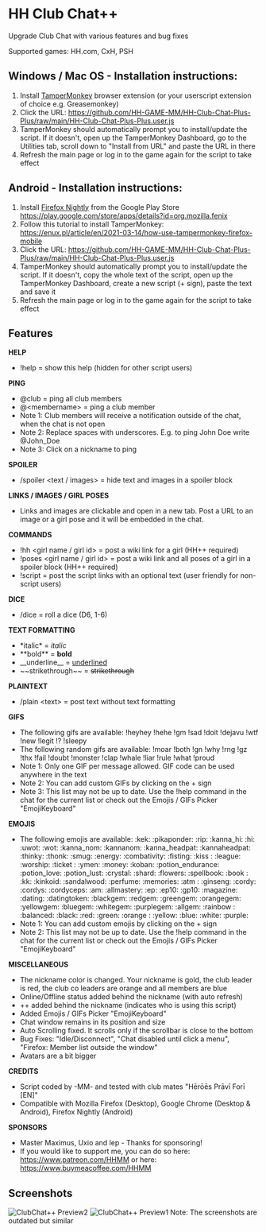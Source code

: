 # HH Club Chat++
Upgrade Club Chat with various features and bug fixes

Supported games: HH.com, CxH, PSH

## Windows / Mac OS - Installation instructions:
1) Install [TamperMonkey](https://www.tampermonkey.net) browser extension (or your userscript extension of choice e.g. Greasemonkey)
2) Click the URL: https://github.com/HH-GAME-MM/HH-Club-Chat-Plus-Plus/raw/main/HH-Club-Chat-Plus-Plus.user.js
3) TamperMonkey should automatically prompt you to install/update the script. If it doesn't, open up the TamperMonkey Dashboard, go to the Utilities tab, scroll down to "Install from URL" and paste the URL in there
4) Refresh the main page or log in to the game again for the script to take effect

## Android - Installation instructions:
1) Install [Firefox Nightly](https://play.google.com/store/apps/details?id=org.mozilla.fenix) from the Google Play Store https://play.google.com/store/apps/details?id=org.mozilla.fenix
2) Follow this tutorial to install TamperMonkey: https://enux.pl/article/en/2021-03-14/how-use-tampermonkey-firefox-mobile
3) Click the URL: https://github.com/HH-GAME-MM/HH-Club-Chat-Plus-Plus/raw/main/HH-Club-Chat-Plus-Plus.user.js
4) TamperMonkey should automatically prompt you to install/update the script. If it doesn't, copy the whole text of the script, open up the TamperMonkey Dashboard, create a new script (+ sign), paste the text and save it
5) Refresh the main page or log in to the game again for the script to take effect

## Features
**HELP**
- !help = show this help (hidden for other script users)

**PING**
- @club = ping all club members
- @&lt;membername&gt; = ping a club member
- Note 1: Club members will receive a notification outside of the chat, when the chat is not open
- Note 2: Replace spaces with underscores. E.g. to ping John Doe write @John_Doe
- Note 3: Click on a nickname to ping

**SPOILER**
- /spoiler &lt;text / images&gt; = hide text and images in a spoiler block

**LINKS / IMAGES / GIRL POSES**
- Links and images are clickable and open in a new tab. Post a URL to an image or a girl pose and it will be embedded in the chat.

**COMMANDS**
- !hh &lt;girl name / girl id&gt; = post a wiki link for a girl (HH++ required)
- !poses &lt;girl name / girl id&gt; = post a wiki link and all poses of a girl in a spoiler block (HH++ required)
- !script <optional text> = post the script links with an optional text (user friendly for non-script users)

**DICE**
- /dice = roll a dice (D6, 1-6)

**TEXT FORMATTING**
- &#42;italic&#42; = *italic*
- &#42;&#42;bold&#42;&#42; = **bold**
- &#95;&#95;underline&#95;&#95; = <ins>underlined</ins>
- &#126;&#126;strikethrough&#126;&#126; = ~~strikethrough~~

**PLAINTEXT**
- /plain &lt;text&gt; = post text without text formatting

**GIFS**
- The following gifs are available: !heyhey !hehe !gm !sad !doit !dejavu !wtf !new !legit !? !sleepy
- The following random gifs are available: !moar !both !gn !why !rng !gz !thx !fail !doubt !monster !clap !whale !liar !rule !what !proud
- Note 1: Only one GIF per message allowed. GIF code can be used anywhere in the text
- Note 2: You can add custom GIFs by clicking on the + sign
- Note 3: This list may not be up to date. Use the !help command in the chat for the current list or check out the Emojis / GIFs Picker "EmojiKeyboard"

**EMOJIS**
- The following emojis are available: :kek: :pikaponder: :rip: :kanna_hi: :hi: :uwot: :wot: :kanna_nom: :kannanom: :kanna_headpat: :kannaheadpat: :thinky: :thonk: :smug: :energy: :combativity: :fisting: :kiss : :league: :worship: :ticket : :ymen: :money: :koban: :potion_endurance: :potion_love: :potion_lust: :crystal: :shard: :flowers: :spellbook: :book : :kk: :kinkoid: :sandalwood: :perfume: :memories: :atm : :ginseng: :cordy: :cordys: :cordyceps: :am: :allmastery: :ep: :ep10: :gp10: :magazine: :dating: :datingtoken: :blackgem: :redgem: :greengem: :orangegem: :yellowgem: :bluegem: :whitegem: :purplegem: :allgem: :rainbow : :balanced: :black: :red: :green: :orange : :yellow: :blue: :white: :purple:
- Note 1: You can add custom emojis by clicking on the + sign
- Note 2: This list may not be up to date. Use the !help command in the chat for the current list or check out the Emojis / GIFs Picker "EmojiKeyboard"

**MISCELLANEOUS**
- The nickname color is changed. Your nickname is gold, the club leader is red, the club co leaders are orange and all members are blue
- Online/Offline status added behind the nickname (with auto refresh)
- ++ added behind the nickname (indicates who is using this script)
- Added Emojis / GIFs Picker "EmojiKeyboard"
- Chat window remains in its position and size
- Auto Scrolling fixed. It scrolls only if the scrollbar is close to the bottom
- Bug Fixes: "Idle/Disconnect", "Chat disabled until click a menu", "Firefox: Member list outside the window"
- Avatars are a bit bigger

**CREDITS**
- Script coded by -MM- and tested with club mates "Hērōēs Prāvī Forī [EN]"
- Compatible with Mozilla Firefox (Desktop), Google Chrome (Desktop & Android), Firefox Nightly (Android)

**SPONSORS**
- Master Maximus, Uxio and lep - Thanks for sponsoring!
- If you would like to support me, you can do so here: https://www.patreon.com/HHMM or here: https://www.buymeacoffee.com/HHMM

## Screenshots
![ClubChat++ Preview2](https://user-images.githubusercontent.com/107755486/199144676-46b46995-faaf-4f34-8611-92c7b4de6441.png)
![ClubChat++ Preview1](https://user-images.githubusercontent.com/107755486/199146038-49adff18-53c9-4b08-9c85-f80b2f6b7a0d.png)
Note: The screenshots are outdated but similar
